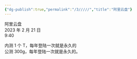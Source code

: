 ```yaml
---
{"dg-publish":true,"permalink":"/3/////","title":"阿里云盘"}
---
```



阿里云盘  
2023 年 2 月 21 日  
9:40

内测 1 个 T，每年登陆一次就是永久的  
公测 300g，每年登陆一次就是永久的。